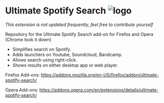 # Ultimate Spotify Search ![logo](https://raw.githubusercontent.com/OdysseasKr/UltimateSpotifySearch-Chrome/main/src/icons/icon64.png)

_This extension is not updated frequently, feel free to contribute yourself_

Repository for the Ultimate Spotify Search add-on for Firefox and Opera (Chrome took it down)

- Simplifies search on Spotify.
- Adds launchers on Youtube, Soundcloud, Bandcamp.
- Allows search using right-click.
- Shows results on either desktop app or web player.

Firefox Add-ons:
https://addons.mozilla.org/en-US/firefox/addon/ultimate-spotify-search/

Opera Add-ons:
https://addons.opera.com/en/extensions/details/ultimate-spotify-search/

